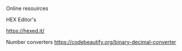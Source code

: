 
Online resouirces

HEX Editor's

https://hexed.it/

Number converters
https://codebeautify.org/binary-decimal-converter
